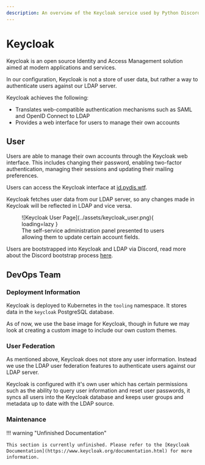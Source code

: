 ```yaml
---
description: An overview of the Keycloak service used by Python Discord
---
```

# Keycloak

Keycloak is an open source Identity and Access Management solution aimed at
modern applications and services.

In our configuration, Keycloak is not a store of user data, but rather a way to
authenticate users against our LDAP server.

Keycloak achieves the following:
- Translates web-compatible authentication mechanisms such as SAML and OpenID
  Connect to LDAP
- Provides a web interface for users to manage their own accounts

## User

Users are able to manage their own accounts through the Keycloak web interface.
This includes changing their password, enabling two-factor authentication,
managing their sessions and updating their mailing preferences.

Users can access the Keycloak interface at [id.pydis.wtf](https://id.pydis.wtf).

Keycloak fetches user data from our LDAP server, so any changes made in Keycloak will be reflected in LDAP and vice versa.  

<figure markdown="span">
  ![Keycloak User Page](../assets/keycloak_user.png){ loading=lazy }

  <figcaption>The self-service administration panel presented to users allowing
  them to update certain account fields.</figcaption>
</figure>

Users are bootstrapped into Keycloak and LDAP via Discord, read more about the
Discord bootstrap process [here](../discord-ldap.md).

## DevOps Team

### Deployment Information

Keycloak is deployed to Kubernetes in the `tooling` namespace. It stores data in
the `keycloak` PostgreSQL database.

As of now, we use the base image for Keycloak, though in future we may look at
creating a custom image to include our own custom themes.

### User Federation

As mentioned above, Keycloak does not store any user information. Instead we use
the LDAP user federation features to authenticate users against our LDAP server.

Keycloak is configured with it's own user which has certain permissions such as
the ability to query user information and reset user passwords, it syncs all
users into the Keycloak database and keeps user groups and metadata up to date
with the LDAP source.

### Maintenance

!!! warning "Unfinished Documentation"

    This section is currently unfinished. Please refer to the [Keycloak
    Documentation](https://www.keycloak.org/documentation.html) for more
    information.

